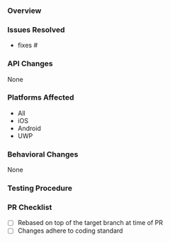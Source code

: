 ### Overview

<!-- Describe your changes here. -->

### Issues Resolved
<!-- Please use the format "fixes #xx" -->

- fixes #

### API Changes
<!-- List all changes here (or just put None) -->
 
 None

### Platforms Affected
<!-- Please list all platforms affected by these changes -->

- All
- iOS
- Android
- UWP

### Behavioral Changes
<!-- Describe any changes that may change how a user's app behaves or appears when upgrading to this version of the codebase. -->

None

### Testing Procedure
<!-- Please list the steps that should be taken to properly test these changes on each relevant platform. If you were unable to test these changes yourself on any or all platforms, please let us know. Also, if you are able to attach a video of your test run, you will be our personal hero. -->

### PR Checklist ###

- [ ] Rebased on top of the target branch at time of PR
- [ ] Changes adhere to coding standard